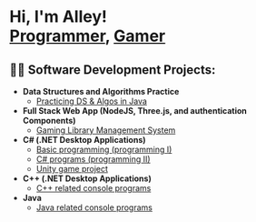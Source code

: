 <h1>Hi, I'm Alley! <br/><a href="https://github.com/AlleyCH">Programmer</a>, <a href="https://www.linkedin.com/in/alleychaggar/">Gamer</a></h1>

<h2>👨‍💻 Software Development Projects:</h2>

- <b>Data Structures and Algorithms Practice</b>
  - [Practicing  DS & Algos in Java](https://github.com/AlleyCH/DataStructureAndAl)
- <b>Full Stack Web App (NodeJS, Three.js, and authentication Components)</b>
  - [Gaming Library Management System](https://github.com/AlleyCH/GamingLibraryManagementSystem)
- <b>C# (.NET Desktop Applications)</b>
  - [Basic programming (programming I)](https://github.com/AlleyCH/ProgrammingI)
  - [C# programs (programming II)](https://github.com/AlleyCH/ProgrammingII)
  - [Unity game project](https://github.com/AlleyCH/Grimrage)
- <b>C++ (.NET Desktop Applications)</b>
  - [C++ related console programs](https://github.com/AlleyCH/CPPGameDevWithLab6AndMidterm)
- <b>Java</b>
  - [Java related console programs](https://github.com/AlleyCH/JavaCourse228)


<!--
**AlleyCH** is a ✨ _special_ ✨ repository because its `README.md` (this file) appears on your GitHub profile.

Here are some ideas to get you started:

- 🔭 I’m currently working on ...
- 🌱 I’m currently learning ...
- 👯 I’m looking to collaborate on ...
- 🤔 I’m looking for help with ...
- 💬 Ask me about ...
- 📫 How to reach me: ...
- 😄 Pronouns: ...
- ⚡ Fun fact: ...
-->
